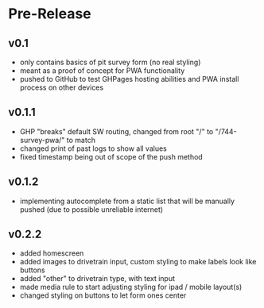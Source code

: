 # Pre-Release
## v0.1
- only contains basics of pit survey form (no real styling)
- meant as a proof of concept for PWA functionality
- pushed to GitHub to test GHPages hosting abilities and PWA install process on other devices

## v0.1.1
- GHP "breaks" default SW routing, changed from root "/" to "/744-survey-pwa/" to match
- changed print of past logs to show all values
- fixed timestamp being out of scope of the push method

## v0.1.2
- implementing autocomplete from a static list that will be manually pushed (due to possible unreliable internet)

## v0.2.2
- added homescreen
- added images to drivetrain input, custom styling to make labels look like buttons
- added "other" to drivetrain type, with text input
- made media rule to start adjusting styling for ipad / mobile layout(s)
- changed styling on buttons to let form ones center